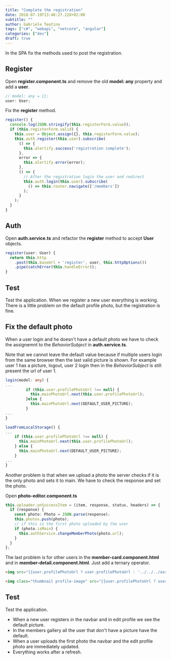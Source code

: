 ```yaml
---
title: "Complete the registration"
date: 2018-07-19T13:48:27.228+02:00
subtitle: ""
author: Gabriele Teotino
tags: ["c#", "webapi", "netcore", "angular"]
categories: ["dev"]
draft: true
---
```


In the SPA fix the methods used to post the registration.

<!--more-->

## Register

Open **register.component.ts** and remove the old **model: any** property and add a **user**.

```typescript
// model: any = {};
user: User;
```

Fix the **register** method.

```typescript
register() {
  console.log(JSON.stringify(this.registerForm.value));
  if (this.registerForm.valid) {
    this.user = Object.assign({}, this.registerForm.value);
    this.auth.register(this.user).subscribe(
      () => {
        this.alertify.success('registration complete');
      },
      error => {
        this.alertify.error(error);
      },
      () => {
        // After the registration login the user and redirect
        this.auth.login(this.user).subscribe(
          () => this.router.navigate(['/members'])
        );
      }
    );
  }
}
```

## Auth

Open **auth.service.ts** and refactor the **register** method to accept **User** objects.

```typescript
register(user: User) {
  return this.http
    .post(this.baseUrl + 'register', user, this.httpOptions())
    .pipe(catchError(this.handleError));
}
```

## Test

Test the application. When we register a new user everything is working. There is a little problem on the default profile photo, but the registration is fine.

## Fix the default photo

When a user login and he doesn't have a default photo we have to check the assignemnt to the *BehaviorSubject* in **auth.service.ts**.

Note that we cannot leave the default value because if multiple users login from the same browser then the last valid picture is shown. For example user 1 has a picture, logout, user 2 login then in the *BehaviorSubject* is still present the url of user 1.

```typescript
login(model: any) {
...
         if (this.user.profilePhotoUrl !== null) {
           this.mainPhotoUrl.next(this.user.profilePhotoUrl);
         }else {
           this.mainPhotoUrl.next(DEFAULT_USER_PICTURE);
         }
...
}

loadFromLocalStorage() {
...
    if (this.user.profilePhotoUrl !== null) {
      this.mainPhotoUrl.next(this.user.profilePhotoUrl);
    } else {
      this.mainPhotoUrl.next(DEFAULT_USER_PICTURE);
    }
...
}
```

Another problem is that when we upload a photo the server checks if it is the only photo and sets it to main. We have to check the response and set the photo.

Open **photo-editor.component.ts**

```typescript
this.uploader.onSuccessItem = (item, response, status, headers) => {
  if (response) {
    const photo: Photo = JSON.parse(response);
    this.photos.push(photo);
    // if this is the first photo uploaded by the user
    if (photo.isMain) {
      this.authService.changeMemberPhoto(photo.url);
    }
  }
};
```

The last problem is for other users in the **member-card.component.html** and in **member-detail.component.html**. Just add a ternary operator.

```html
<img src="{{user.profilePhotoUrl ? user.profilePhotoUrl : '../../../assets/user.png'}}" alt="{{user.knownAs}}">
```

```html
<img class="thumbnail profile-image" src="{{user.profilePhotoUrl ? user.profilePhotoUrl : '../../../assets/user.png'}}" alt="{{user.knownAs}}">
```

## Test

Test the application.
- When a new user registers in the navbar and in edit profile we see the default picture.
- In the members gallery all the user that don't have a picture have the default.
- When a user uploads the first photo the navbar and the edit profile photo are immediately updated.
- Everything works after a refresh.
